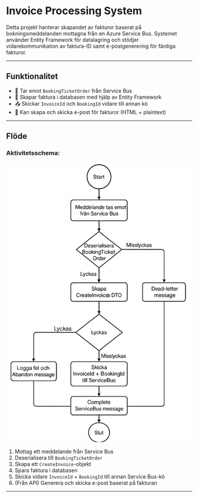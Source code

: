﻿# Invoice Processing System

Detta projekt hanterar skapandet av fakturor baserat på bokningsmeddelanden mottagna från en Azure Service Bus. 
Systemet använder Entity Framework för datalagring och stödjer vidarekommunikation av faktura-ID samt e-postgenerering för färdiga fakturor.

---

## Funktionalitet

- 📨 Tar emot `BookingTicketOrder` från Service Bus
- 🧾 Skapar faktura i databasen med hjälp av Entity Framework
- 📤 Skickar `InvoiceId` och `BookingId` vidare till annan kö
- 📧 Kan skapa och skicka e-post för fakturor (HTML + plaintext)

---

## Flöde

### Aktivitetsschema:

![Aktivitetsdiagram](./A_flowchart.png)

1. Mottag ett meddelande från Service Bus
2. Deserialisera till `BookingTicketOrder`
3. Skapa ett `CreateInvoice`-objekt
4. Spara faktura i databasen
5. Skicka vidare `InvoiceId` + `BookingId` till annan Service Bus-kö
6. (Från API) Generera och skicka e-post baserat på fakturan

---


